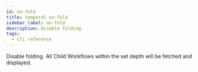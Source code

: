 ```yaml
---
id: no-fold
title: temporal no-fold
sidebar_label: no-fold
description: Disable folding
tags:
  - cli reference
---
```


Disable folding.
All Child Workflows within the set depth will be fetched and displayed.
